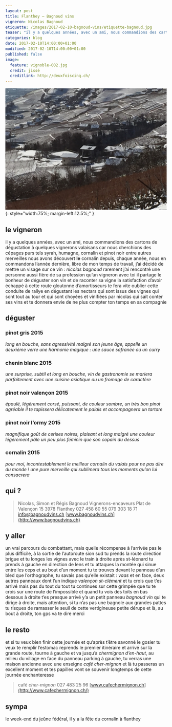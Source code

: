 ```yaml
---
layout: post
title: Flanthey – Bagnoud vins
vigneron: Nicolas Bagnoud
etiquette: /images/2017-02-10-bagnoud-vins/etiquette-bagnoud.jpg
teaser: "il y a quelques années, avec un ami, nous commandions des cartons de dégustation à quelques vignerons valaisans car nous cherchions des cépages purs tels syrah, humagne, cornalin et pinot noir entre autres merveilles nous avons découvert le cornalin..."
categories: blog
date: 2017-02-10T14:00:00+01:00
modified: 2017-02-10T14:00:00+01:00
published: false
image:
  feature: vignoble-002.jpg
  credit: jissé
  creditlink: http://deuxfoiscinq.ch/
---
```


![étiquette bagnoud vins](/images/2017-02-10-bagnoud-vins/domaine-bagnoud.jpg){: style="width:75%; margin-left:12.5%;" }

## le vigneron
il y a quelques années, avec un ami, nous commandions des cartons de dégustation à quelques vignerons valaisans car nous cherchions des cépages purs tels syrah, humagne, cornalin et pinot noir entre autres merveilles nous avons découvert **le** cornalin
depuis, chaque année, nous en commandons
l’année dernière, libre de mon temps de travail, j’ai décidé de mettre un visage sur ce vin : *nicolas bagnoud*
rarement j’ai rencontré une personne aussi fière de sa profession qu’un vigneron
avec toi il partage le bonheur de déguster son vin et de raconter sa vigne
la satisfaction d’avoir échappé à cette route gloutonne d’amortisseurs te fera vite oublier cette conduite de rallye en dégustant les nectars qui sont issus des vignes qui sont tout au tour et qui sont choyées et vinifiées par nicolas qui sait conter ses vins et te donnera envie de ne plus compter ton temps en sa compagnie

## déguster

### pinot gris 2015
*long en bouche, sans agressivité malgré son jeune âge, appelle un deuxième verre
une harmonie magique : une sauce safranée ou un curry*

### chenin blanc 2015
*une surprise, subtil et long en bouche, vin de gastronomie
se mariera parfaitement avec une cuisine asiatique ou un fromage de caractère*

### pinot noir valençon 2015
*épaulé, légèrement corsé, puissant, de couleur sombre, un très bon pinot
agréable il te tapissera délicatement le palais et accompagnera un tartare*

### pinot noir l’ormy 2015
*magnifique goût de cerises noires, plaisant et long malgré une couleur légèrement pâle un peu plus féminin que son copain du dessus*

### cornalin 2015
*pour moi, incontestablement le meilleur cornalin du valais pour ne pas dire du monde !
une pure merveille qui sublimera tous les moments qu’on lui consacrera*

## qui ?
> Nicolas, Simon et Régis Bagnoud
> Vignerons-encaveurs
> Plat de Valençon 15
> 3978 Flanthey
> 027 458 60 55
> 079 303 18 71
> [info@bagnoudvins.ch](mailto:info@bagnoudvins.ch)
> [www.bagnoudvins.ch](http://www.bagnoudvins.ch)

## y aller
un vrai parcours du combattant, mais quelle récompense à l’arrivée
pas le plus difficile, à la sortie de l’autoroute sion sud tu prends la route direction brigue et tu longes les vignes avec le train à droite
après st-léonard tu prends à gauche en direction de lens et tu attaques la montée qui sinue entre les ceps et au bout d’un moment tu te trouves devant le panneau d’un bled que l’orthographe, tu savais pas qu’elle existait : *vaas* et en face, deux autres panneaux dont l’un indique *valençon st-clément* et tu crois que t’es arrivé mais pas du tout du tout tu continues sur cette grimpée que tu te crois sur une route de l’impossible et quand tu vois des toits en bas dessous à droite t’es presque arrivé
y’a un petit panneau *bagnoud vin* qui te dirige à droite, mais attention, si tu n’as pas une bagnole aux grandes pattes tu risques de ramasser le seuil de cette vertigineuse petite dérupe
et là, au bout à droite, ton gps va te dire merci

## le resto
et si tu veux bien finir cette journée et qu’après t’être savonné le gosier tu veux te remplir l’estomac reprends le premier itinéraire et arrivé sur la grande route, tourne à gauche et va jusqu’à *chermignon d’en-haut*, au milieu du village en face du panneau parking à gauche, tu verras une maison ancienne avec une enseigne *café cher-mignon*
et là tu passeras un excellent moment et tes papilles vont se souvenir longtemps de cette journée enchanteresse

> café *cher-mignon*
> 027 483 25 96
> [www.cafechermignon.ch](http://www.cafechermignon.ch/)

## sympa
le week-end du jeûne fédéral, il y a la fête du cornalin à flanthey
